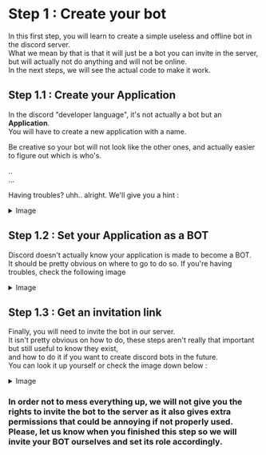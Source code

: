 # Step 1 : Create your bot

In this first step, you will learn to create a simple useless and offline bot in the discord server.  
What we mean by that is that it will just be a bot you can invite in the server, but will actually not do anything and will not be online.  
In the next steps, we will see the actual code to make it work.

## Step 1.1 : Create your Application

In the discord "developer language", it's not actually a bot but an **Application**.  
You will have to create a new application with a name.

Be creative so your bot will not look like the other ones, and actually easier to figure out which is who's.  


..  
...


Having troubles? uhh.. alright. We'll give you a hint :

<details>
  <summary>Image</summary>
  ![step1_1](https://github.com/pironc/workshop_discordpy/tree/main/step_1/step1_1.jpg?raw=true "step1_1")
  ![my_hunter_menu](https://github.com/pironc/my_hunter/blob/main/screenshots/my_hunter_menu_lowres.png "my_hunter game menu")  
</details>

## Step 1.2 : Set your Application as a BOT

Discord doesn't actually know your application is made to become a BOT.  
It should be pretty obvious on where to go to do so. If you're having troubles, check the following image

<details>
  <summary>Image</summary>
  ***>> Insert image here <<***
</details>

## Step 1.3 : Get an invitation link

Finally, you will need to invite the bot in our server.  
It isn't pretty obvious on how to do, these steps aren't really that important but still useful to know they exist,  
and how to do it if you want to create discord bots in the future.  
You can look it up yourself or check the image down below :

<details>
  <summary>Image</summary>
  ***>> Insert image here <<***
</details>

### **In order not to mess everything up, we will not give you the rights to invite the bot to the server as it also gives extra permissions that could be annoying if not properly used. Please, let us know when you finished this step so we will invite your BOT ourselves and set its role accordingly.**
